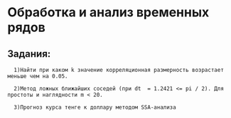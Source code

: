 # Обработка и анализ временных рядов
## Задания:
  ``` 
  	1)Найти при каком k значение корреляционная размерность возрастает меньше чем на 0.05.
	
  	2)Метод ложных ближайших соседей (при dt  = 1.2421 <= pi / 2). Для простоты и наглядности m < 20.
	
  	3)Прогноз курса тенге к доллару методом SSA-анализа
```
